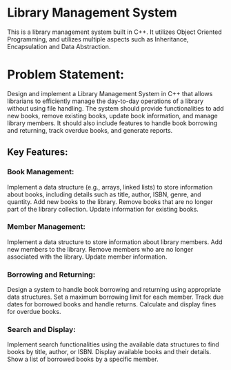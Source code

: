 # Library Management System
This is a library management system built in C++. It utilizes Object Oriented Programming, and utilizes multiple aspects such as Inheritance, Encapsulation and Data Abstraction.

# Problem Statement:


Design and implement a Library Management System in C++ that allows librarians to efficiently manage the day-to-day operations of a library without using file handling. The system should provide functionalities to add new books, remove existing books, update book information, and manage library members. It should also include features to handle book borrowing and returning, track overdue books, and generate reports.

## Key Features:

### Book Management:
Implement a data structure (e.g., arrays, linked lists) to store information about books, including details such as title, author, ISBN, genre, and quantity.
Add new books to the library.
Remove books that are no longer part of the library collection.
Update information for existing books.
### Member Management:
Implement a data structure to store information about library members.
Add new members to the library.
Remove members who are no longer associated with the library.
Update member information.
### Borrowing and Returning:
Design a system to handle book borrowing and returning using appropriate data structures.
Set a maximum borrowing limit for each member.
Track due dates for borrowed books and handle returns.
Calculate and display fines for overdue books.
### Search and Display:
Implement search functionalities using the available data structures to find books by title, author, or ISBN.
Display available books and their details.
Show a list of borrowed books by a specific member.